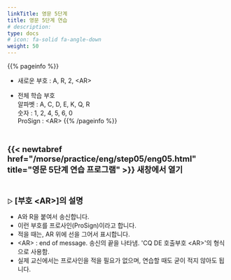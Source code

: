```yaml
---
linkTitle: 영문 5단계
title: 영문 5단계 연습
# description: 
type: docs
# icon: fa-solid fa-angle-down
weight: 50
---
```


{{% pageinfo %}}

* 새로운 부호 : A, R, 2, &lt;AR&gt;

* 전체 학습 부호<br>
알파벳 : A, C, D, E, K, Q, R<br>
숫자 : 1, 2, 4, 5, 6, 0<br>
ProSign : &lt;AR&gt;
{{% /pageinfo %}}

<br>

<b><span style="font-size:130%">{{< newtabref href="/morse/practice/eng/step05/eng05.html" title="영문 5단계 연습 프로그램" >}} 새창에서 열기</span></b>

<br>

▷ <b><span style="font-size:130%">[부호  &lt;AR&gt;]의 설명</span></b>
- A와 R을 붙여서 송신합니다.
- 이런 부호를 프로사인(ProSign)이라고 합니다.
- 적을 때는, AR 위에 선을 그어서 표시합니다.
- &lt;AR&gt; : end of message. 송신의 끝을 나타냄. 'CQ DE 호출부호 &lt;AR&gt;'의 형식으로 사용함.
- 실제 교신에서는 프로사인을 적을 필요가 없으며, 연습할 때도 굳이 적지 않아도 됩니다.

